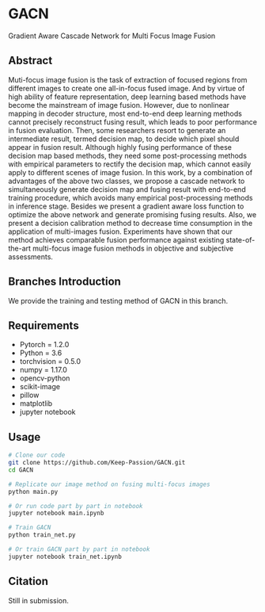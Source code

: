 # GACN
Gradient Aware Cascade Network for Multi Focus Image Fusion

## Abstract
Muti-focus image fusion is the task of extraction of focused regions from different images to create one all-in-focus fused image. And by virtue of high ability of feature representation, deep learning based methods have become the mainstream of image fusion. However, due to nonlinear mapping in decoder structure, most end-to-end deep learning methods cannot precisely reconstruct fusing result, which leads to poor performance in fusion evaluation. Then, some researchers resort to generate an intermediate result, termed decision map, to decide which pixel should appear in fusion result. Although highly fusing performance of these decision map based methods, they need some post-processing methods with empirical parameters to rectify the decision map, which cannot easily apply to different scenes of image fusion. In this work, by a combination of advantages of the above two classes, we propose a cascade network to simultaneously generate decision map and fusing result with end-to-end training procedure, which avoids many empirical post-processing methods in inference stage. Besides we present a gradient aware loss function to optimize the above network and generate promising fusing results. Also, we present a decision calibration method to decrease time consumption in the application of multi-images fusion. Experiments have shown that our method achieves comparable fusion performance against existing state-of-the-art multi-focus image fusion methods in objective and subjective assessments.

## Branches Introduction
We provide the training and testing method of GACN in this branch.  

## Requirements
- Pytorch = 1.2.0
- Python = 3.6
- torchvision = 0.5.0
- numpy = 1.17.0
- opencv-python
- scikit-image
- pillow
- matplotlib
- jupyter notebook

## Usage
```bash
# Clone our code
git clone https://github.com/Keep-Passion/GACN.git
cd GACN

# Replicate our image method on fusing multi-focus images
python main.py

# Or run code part by part in notebook
jupyter notebook main.ipynb

# Train GACN 
python train_net.py

# Or train GACN part by part in notebook
jupyter notebook train_net.ipynb

```

## Citation
Still in submission.